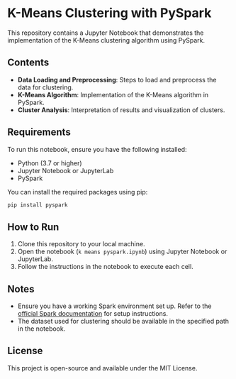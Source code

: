 
# K-Means Clustering with PySpark

This repository contains a Jupyter Notebook that demonstrates the implementation of the K-Means clustering algorithm using PySpark.

## Contents

- **Data Loading and Preprocessing**: Steps to load and preprocess the data for clustering.
- **K-Means Algorithm**: Implementation of the K-Means algorithm in PySpark.
- **Cluster Analysis**: Interpretation of results and visualization of clusters.

## Requirements

To run this notebook, ensure you have the following installed:

- Python (3.7 or higher)
- Jupyter Notebook or JupyterLab
- PySpark

You can install the required packages using pip:

```bash
pip install pyspark
```

## How to Run

1. Clone this repository to your local machine.
2. Open the notebook (`k means pyspark.ipynb`) using Jupyter Notebook or JupyterLab.
3. Follow the instructions in the notebook to execute each cell.

## Notes

- Ensure you have a working Spark environment set up. Refer to the [official Spark documentation](https://spark.apache.org/docs/latest/) for setup instructions.
- The dataset used for clustering should be available in the specified path in the notebook.

## License

This project is open-source and available under the MIT License.
